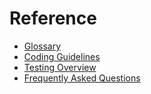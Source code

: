 # Reference

- [Glossary](../docs/reference/glossary.md)
- [Coding Guidelines](../docs/reference/coding-guidelines.md)
- [Testing Overview](../docs/reference/testing-overview.md)
- [Frequently Asked Questions](../docs/reference/faq.md)
